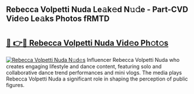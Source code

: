 ## Rebecca Volpetti Nuda Le𝚊k𝚎d N𝚞𝚍e - Part-CVD Vid𝚎o Le𝚊ks Photos fRMTD

# <h2><a href="http://fbdlvg.evod.top/?m=Rebecca+Volpetti+Nuda">🔗 👉🔴 Rebecca Volpetti Nuda Vid𝚎o Ph𝚘t𝚘s</a></h2>

[![Rebecca Volpetti Nuda N𝚞d𝚎s](https://i.imgur.com/8V9OHl7.gif)](http://fbdlvg.evod.top/?m=Rebecca+Volpetti+Nuda)
Influencer Rebecca Volpetti Nuda who creates engaging lifestyle and dance content, featuring solo and collaborative dance trend performances and mini vlogs. The media plays Rebecca Volpetti Nuda a significant role in shaping the perception of public figures. 

